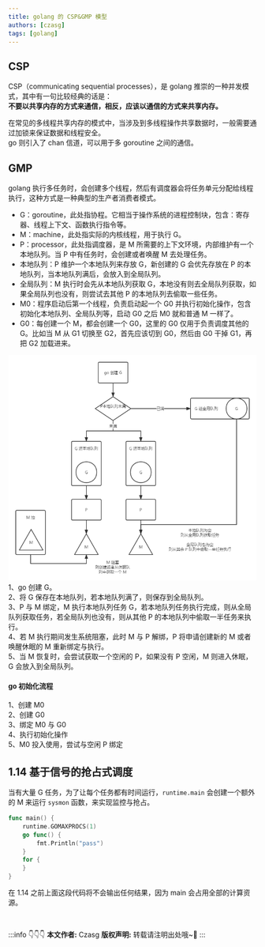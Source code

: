 ```yaml
---
title: golang 的 CSP&GMP 模型
authors: [czasg]
tags: [golang]
---
```


<!-- https://zhuanlan.zhihu.com/p/261590663 -->

<!--truncate-->

## CSP
CSP（communicating sequential processes），是 golang 推崇的一种并发模式，其中有一句比较经典的话是：    
**不要以共享内存的方式来通信，相反，应该以通信的方式来共享内存。**

在常见的多线程共享内存的模式中，当涉及到多线程操作共享数据时，一般需要通过加锁来保证数据和线程安全。  
go 则引入了 chan 信道，可以用于多 goroutine 之间的通信。

## GMP
golang 执行多任务时，会创建多个线程，然后有调度器会将任务单元分配给线程执行，这种方式是一种典型的生产者消费者模式。

* G：goroutine，此处指协程。它相当于操作系统的进程控制块，包含：寄存器、线程上下文、函数执行指令等。     
* M：machine，此处指实际的内核线程，用于执行 G。    
* P：processor，此处指调度器，是 M 所需要的上下文环境，内部维护有一个本地队列。当 P 中有任务时，会创建或者唤醒 M 去处理任务。   
* 本地队列：P 维护一个本地队列来存放 G，新创建的 G 会优先存放在 P 的本地队列，当本地队列满后，会放入到全局队列。    
* 全局队列：M 执行时会先从本地队列获取 G，本地没有则去全局队列获取，如果全局队列也没有，则尝试去其他 P 的本地队列去偷取一些任务。   
* M0：程序启动后第一个线程，负责启动起一个 G0 并执行初始化操作，包含初始化本地队列、全局队列等，启动 G0 之后 M0 就和普通 M 一样了。
* G0：每创建一个 M，都会创建一个 G0，这里的 G0 仅用于负责调度其他的 G。比如当 M 从 G1 切换至 G2，首先应该切到 G0，然后由 G0 干掉 G1，再把 G2 加载进来。

![](./gmp.png)  
1、go 创建 G。   
2、将 G 保存在本地队列，若本地队列满了，则保存到全局队列。    
3、P 与 M 绑定，M 执行本地队列任务 G，若本地队列任务执行完成，则从全局队列获取任务，若全局队列也没有，则从其他 P 的本地队列中偷取一半任务来执行。   
4、若 M 执行期间发生系统阻塞，此时 M 与 P 解绑，P 将申请创建新的 M 或者唤醒休眠的 M 重新绑定与执行。     
5、当 M 恢复时，会尝试获取一个空闲的 P，如果没有 P 空闲，M 则进入休眠，G 会放入到全局队列。  

#### go 初始化流程
1、创建 M0  
2、创建 G0  
3、绑定 M0 与 G0   
4、执行初始化操作  
5、M0 投入使用，尝试与空闲 P 绑定   



## 1.14 基于信号的抢占式调度
当有大量 G 任务，为了让每个任务都有时间运行，`runtime.main` 会创建一个额外的 M 来运行 `sysmon` 函数，来实现监控与抢占。
```go
func main() {
    runtime.GOMAXPROCS(1)
    go func() {
        fmt.Println("pass")
    }
    for {
    }
}
```
在 1.14 之前上面这段代码将不会输出任何结果，因为 main 会占用全部的计算资源。   


<br/>

:::info 👇👇👇
**本文作者:** Czasg
**版权声明:** 转载请注明出处哦~👮‍
:::